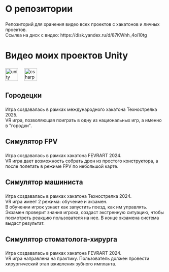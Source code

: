 <h1 align="left">О репозитории</h1>

###

<p align="left">Репозиторий для хранения видео всех проектов с хакатонов и личных проектов.<br>Ссылка на диск с видео: https://disk.yandex.ru/d/87KWhh_4oi10tg</p>

###

<h1 align="left">Видео моих проектов Unity</h1>

###

<div align="left">
  <img src="https://cdn.jsdelivr.net/gh/devicons/devicon/icons/unity/unity-original.svg" height="40" alt="unity logo"  />
  <img width="12" />
  <img src="https://cdn.jsdelivr.net/gh/devicons/devicon/icons/csharp/csharp-original.svg" height="40" alt="csharp logo"  />
</div>

###

<h2 align="left">Городецки</h2>

###

<p align="left">Игра создавалась в рамках международного хакатона Технострелка 2025.<br>VR игра, позволяющая поиграть в одну из национальных игр, а именно в "городки".</p>

###

<h2 align="left">Симулятор FPV</h2>

###

<p align="left">Игра создавалась в рамках хакатона FEVRART 2024.<br>VR игра дает возможность собрать дрон из простого конструктора, а после полетать в режиме FPV по небольшой карте.</p>

###

<h2 align="left">Симулятор машиниста</h2>

###

<p align="left">Игра создавалась в рамках хакатона Технострелка 2024.<br>VR игра имеет 2 режима: обучение и экзамен.<br>В обучении игрок узнает как запустить поезд, как им управлять.<br>Экзамен проверит знания игрока, создаст экстренную ситуацию, чтобы посмотреть реакцию пользователя на нее. В конце экзамена система выдаст результат.</p>

###

<h2 align="left">Симулятор стоматолога-хирурга</h2>

###

<p align="left">Игра создавалась в рамках хакатона FEVRART 2024.<br>VR игра направлена на практику. Пользователь должен провести хирургический этап вживления зубного импланта.</p>

###
